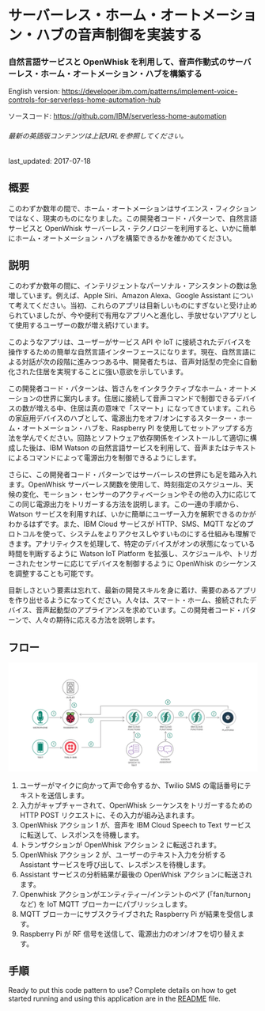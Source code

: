 # サーバーレス・ホーム・オートメーション・ハブの音声制御を実装する

### 自然言語サービスと OpenWhisk を利用して、音声作動式のサーバーレス・ホーム・オートメーション・ハブを構築する

English version: https://developer.ibm.com/patterns/implement-voice-controls-for-serverless-home-automation-hub
 
ソースコード: https://github.com/IBM/serverless-home-automation

###### 最新の英語版コンテンツは上記URLを参照してください。
last_updated: 2017-07-18

 
## 概要

このわずか数年の間で、ホーム・オートメーションはサイエンス・フィクションではなく、現実のものになりました。この開発者コード・パターンで、自然言語サービスと OpenWhisk サーバーレス・テクノロジーを利用すると、いかに簡単にホーム・オートメーション・ハブを構築できるかを確かめてください。

## 説明

このわずか数年の間に、インテリジェントなパーソナル・アシスタントの数は急増しています。例えば、Apple Siri、Amazon Alexa、Google Assistant について考えてください。当初、これらのアプリは目新しいものにすぎないと受け止められていましたが、今や便利で有用なアプリへと進化し、手放せないアプリとして使用するユーザーの数が増え続けています。

このようなアプリは、ユーザーがサービス API や IoT に接続されたデバイスを操作するための簡単な自然言語インターフェースになります。現在、自然言語による対話が次の段階に進みつつある中、開発者たちは、音声対話型の完全に自動化された住居を実現することに強い意欲を示しています。

この開発者コード・パターンは、皆さんをインタラクティブなホーム・オートメーションの世界に案内します。住居に接続して音声コマンドで制御できるデバイスの数が増える中、住居は真の意味で「スマート」になってきています。これらの家庭用デバイスのハブとして、電源出力をオフ/オンにするスターター・ホーム・オートメーション・ハブを、Raspberry PI を使用してセットアップする方法を学んでください。回路とソフトウェア依存関係をインストールして適切に構成した後は、IBM Watson の自然言語サービスを利用して、音声またはテキストによるコマンドによって電源出力を制御できるようにします。

さらに、この開発者コード・パターンではサーバーレスの世界にも足を踏み入れます。OpenWhisk サーバーレス関数を使用して、時刻指定のスケジュール、天候の変化、モーション・センサーのアクティベーションやその他の入力に応じてこの同じ電源出力をトリガーする方法を説明します。この一連の手順から、Watson サービスを利用すれば、いかに簡単にユーザー入力を解釈できるのかがわかるはずです。また、IBM Cloud サービスが HTTP、SMS、MQTT などのプロトコルを使って、システムをよりアクセスしやすいものにする仕組みも理解できます。アナリティクスを処理して、特定のデバイスがオンの状態になっている時間を判断するように Watson IoT Platform を拡張し、スケジュールや、トリガーされたセンサーに応じてデバイスを制御するように OpenWhisk のシーケンスを調整することも可能です。

目新しさという要素は忘れて、最新の開発スキルを身に着け、需要のあるアプリを作り出せるようになってください。人々は、スマート・ホーム、接続されたデバイス、音声起動型のアプライアンスを求めています。この開発者コード・パターンで、人々の期待に応える方法を説明します。

## フロー

![フロー](./images/voice-controls-serverless-home-automation-arch.png)

1. ユーザーがマイクに向かって声で命令するか、Twilio SMS の電話番号にテキストを送信します。
1. 入力がキャプチャーされて、OpenWhisk シーケンスをトリガーするための HTTP POST リクエストに、その入力が組み込まれます。
1. OpenWhisk アクション 1 が、音声を IBM Cloud Speech to Text サービスに転送して、レスポンスを待機します。
1. トランザクションが OpenWhisk アクション 2 に転送されます。
1. OpenWhisk アクション 2 が、ユーザーのテキスト入力を分析する Assistant サービスを呼び出して、レスポンスを待機します。
1. Assistant サービスの分析結果が最後の OpenWhisk アクションに転送されます。
1. Openwhisk アクションがエンティティー/インテントのペア (「fan/turnon」など) を IoT MQTT ブローカーにパブリッシュします。
1. MQTT ブローカーにサブスクライブされた Raspberry Pi が結果を受信します。
1. Raspberry Pi が RF 信号を送信して、電源出力のオン/オフを切り替えます。

## 手順

Ready to put this code pattern to use? Complete details on how to get started running and using this application are in the [README](https://github.com/IBM/serverless-home-automation/blob/master/README.md) file.
